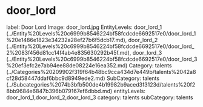 # door_lord

label: Door Lord
Image: door_lord.jpg
EntityLevels: door_lord_1 (../Entity%20Levels%20c6999b8546224bf58fcdcde6692517e0/door_lord_1%20e1486e1823e34232a28ef27b6f5dcb17.md), door_lord_2 (../Entity%20Levels%20c6999b8546224bf58fcdcde6692517e0/door_lord_2%2083f456d81cc14f4ab4e835630292b45f.md), door_lord_3 (../Entity%20Levels%20c6999b8546224bf58fcdcde6692517e0/door_lord_3%20ef3efc2e7ab94ee88de08224e16ea352.md)
Category: talents (../Categories%20209902f319f64b48bc9cca434d7e449b/talents%2042a8cf28d58447ddaf6bbc9d8949ede2.md)
SubCategory: talents (../Subcategories%2074b3bfb500de4b19982b9aced3f3123d/talents%20f28bb9684e6847b396b079167ef6dbbd.md)
entityLevels: door_lord_1,door_lord_2,door_lord_3
category: talents
subCategory: talents

[](door_lord%20b5a40ef013b84aeea5009b4ddbb66f6d/Untitled%20778c1d2dce3f41d2b2ed734271401f50.md)
